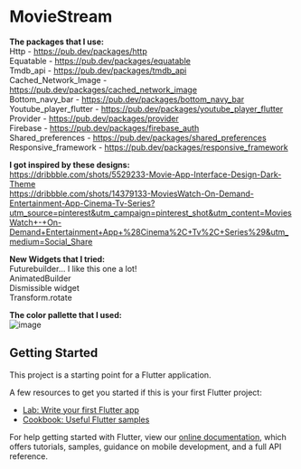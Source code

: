 # MovieStream

<strong>The packages that I use:</strong><br>
Http - https://pub.dev/packages/http<br>
Equatable - https://pub.dev/packages/equatable<br>
Tmdb_api - https://pub.dev/packages/tmdb_api<br>
Cached_Network_Image - https://pub.dev/packages/cached_network_image<br>
Bottom_navy_bar - https://pub.dev/packages/bottom_navy_bar<br>
Youtube_player_flutter - https://pub.dev/packages/youtube_player_flutter<br>
Provider - https://pub.dev/packages/provider<br>
Firebase - https://pub.dev/packages/firebase_auth<br>
Shared_preferences - https://pub.dev/packages/shared_preferences<br>
Responsive_framework - https://pub.dev/packages/responsive_framework<br>

<strong>I got inspired by these designs:</strong><br>
https://dribbble.com/shots/5529233-Movie-App-Interface-Design-Dark-Theme<br>
https://dribbble.com/shots/14379133-MoviesWatch-On-Demand-Entertainment-App-Cinema-Tv-Series?utm_source=pinterest&utm_campaign=pinterest_shot&utm_content=MoviesWatch+-+On-Demand+Entertainment+App+%28Cinema%2C+Tv%2C+Series%29&utm_medium=Social_Share<br>



<strong>New Widgets that I tried:</strong><br>
Futurebuilder... I like this one a lot!<br>
AnimatedBuilder<br>
Dismissible widget<br>
Transform.rotate<br>

<strong>The color pallette that I used:</strong><br>
![image](https://user-images.githubusercontent.com/44742460/132573409-3adc994f-52e1-459c-8675-2a79ab363a8f.png)



## Getting Started

This project is a starting point for a Flutter application.

A few resources to get you started if this is your first Flutter project:

- [Lab: Write your first Flutter app](https://flutter.dev/docs/get-started/codelab)
- [Cookbook: Useful Flutter samples](https://flutter.dev/docs/cookbook)

For help getting started with Flutter, view our
[online documentation](https://flutter.dev/docs), which offers tutorials,
samples, guidance on mobile development, and a full API reference.

